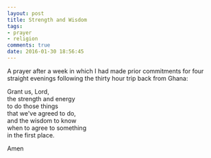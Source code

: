 ```yaml
---
layout: post
title: Strength and Wisdom
tags:
- prayer
- religion
comments: true
date: 2016-01-30 18:56:45
---
```


A prayer after a week in which I had made prior commitments for four straight evenings following the thirty hour trip back from Ghana:

Grant us, Lord,  
the strength and energy  
to do those things   
that we've agreed to do,  
and the wisdom to know  
when to agree to something  
in the first place.

Amen

